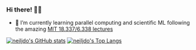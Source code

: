 ### Hi there! 👋🏼

<!--
**neiljdo/neiljdo** is a ✨ _special_ ✨ repository because its `README.md` (this file) appears on your GitHub profile.

Here are some ideas to get you started:

- 🔭 I’m currently working on ...
- 🌱 I’m currently learning ...
- 👯 I’m looking to collaborate on ...
- 🤔 I’m looking for help with ...
- 💬 Ask me about ...
- 📫 How to reach me: ...
- 😄 Pronouns: ...
- ⚡ Fun fact: ...
-->

- 🌱 I’m currently learning parallel computing and scientific ML following the amazing [MIT 18.337/6.338 lectures](https://www.youtube.com/channel/UCDtsHjkOEMHYPGgpKX8VOPg)

[![neiljdo's GitHub stats](https://github-readme-stats.vercel.app/api?username=neiljdo&theme=gruvbox)](https://github.com/anuraghazra/github-readme-stats)
[![neiljdo's Top Langs](https://github-readme-stats.vercel.app/api/top-langs/?username=neiljdo&hide=ipynb,html)](https://github.com/anuraghazra/github-readme-stats)

